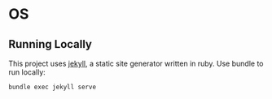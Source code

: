 # OS

## Running Locally

This project uses [jekyll](https://github.com/jekyll/jekyll), a
static site generator written in ruby. Use bundle to run locally:

```
bundle exec jekyll serve
```
